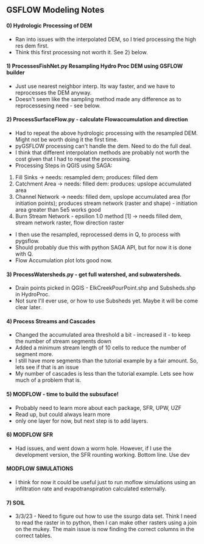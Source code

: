 ## GSFLOW Modeling Notes

#### 0) Hydrologic Processing of DEM
*  Ran into issues with the interpolated DEM, so I tried processing the high res dem first.
*  Think this first processing not worth it. See 2) below.

#### 1) ProcessesFishNet.py Resampling Hydro Proc DEM using GSFLOW builder
*   Just use nearest neighbor interp.  Its way faster, and we have to reprocesses the DEM anyway.
*   Doesn't seem like the sampling method made any difference as to reprocessesing need - see below.  


#### 2) ProcessSurfaceFlow.py - calculate Flowaccumulation and direction
*  Had to repeat the above hydrologic processing with the resampled DEM. Might not be worth doing it the first time. 
  *  pyGSFLOW processing can't handle the dem.  Need to do the full deal.
  *  I think that different interpolation methods are probably not worth the cost given that I had to repeat the processing.
*  Processing Steps in QGIS using SAGA:
  1. Fill Sinks -> needs: resampled dem; produces: filled dem
  2. Catchment Area -> needs: filled dem: produces: upslope accumulated area
  3. Channel Network -> needs: filled dem, upslope accumulated area (for initiation points); produces stream network (raster and shape)
    - initiation area greater than 5e5 works good 
  4. Burn Stream Network
    - epsilion 1.0 method [1] -> needs filled dem, stream network raster, flow direction raster
*  I then use the resampled, reprocessed dems in Q, to process with pygsflow.
*  Should probably due this with python SAGA API, but for now it is done with Q.
*  Flow Accumulation plot lots good now.

#### 3) ProcessWatersheds.py - get full watershed, and subwatersheds.
*  Drain points picked in QGIS - ElkCreekPourPoint.shp and Subsheds.shp in HydroProc.
*  Not sure I'll ever use, or how to use Subsheds yet.  Maybe it will be come clear later.

#### 4) Process Streams and Cascades
*  Changed the accumulated area threshold a bit - increased it - to keep the number of stream segments down
*  Added a minimum stream length of 10 cells to reduce the number of segment more.  
  *  I still have more segments than the tutorial example by a fair amount.  So, lets see if that is an issue
*  My number of cascades is less than the tutorial example.  Lets see how much of a problem that is.

#### 5) MODFLOW - time to build the subsuface!
*  Probably need to learn more about each package, SFR, UPW, UZF
  * Read up, but could always learn more
* only one layer for now, but next step is to add layers.

#### 6) MODFLOW SFR
*  Had issues, and went down a worm hole.  However, if I use the development version, the SFR rounting working.  Bottom line.  Use dev

#### MODFLOW SIMULATIONS
* I think for now it could be useful just to run moflow simulations using an infiltration rate and evapotranspiration calculated externally.  

#### 7) SOIL
*  3/3/23 - Need to figure out how to use the ssurgo data set.  Think I need to read the raster in to python, then I can make 
    other rasters using a join on the mukey.  The main issue is now finding the correct columns in the correct tables.






